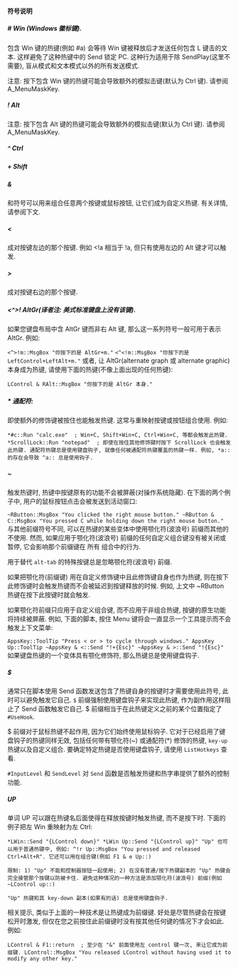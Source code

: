 #### 符号说明
##### \#	Win (Windows 徽标键).

包含 Win 键的热键(例如 #a) 会等待 Win 键被释放后才发送任何包含 L 键击的文本. 这样避免了这种热键中的 Send 锁定 PC. 这种行为适用于除 SendPlay(这里不需要), 盲从模式和文本模式以外的所有发送模式.

注意: 按下包含 Win 键的热键可能会导致额外的模拟击键(默认为 Ctrl 键). 请参阅 A_MenuMaskKey.

##### !	Alt

注意: 按下包含 Alt 键的热键可能会导致额外的模拟击键(默认为 Ctrl 键). 请参阅 A_MenuMaskKey.

##### ^	Ctrl
##### +	Shift
##### &	
和符号可以用来组合任意两个按键或鼠标按钮, 让它们成为自定义热键. 有关详情, 请参阅下文.
##### <	
成对按键左边的那个按键. 例如 <!a 相当于 !a, 但只有使用左边的 Alt 键才可以触发.
##### >	
成对按键右边的那个按键.
#####  <^>!	AltGr(译者注: 美式标准键盘上没有该键). 
如果您键盘布局中含 AltGr 键而非右 Alt 键, 那么这一系列符号一般可用于表示 AltGr. 例如:

`<^>!m::MsgBox "你按下的是 AltGr+m."`
`<^<!m::MsgBox "你按下的是 LeftControl+LeftAlt+m."`
或者, 让 AltGr(alternate graph 或 alternate graphic) 本身成为热键, 请使用下面的热键(不像上面出现的任何热键):

`LControl & RAlt::MsgBox "你按下的是 AltGr 本身."`
##### *	通配符: 
即使额外的修饰键被按住也能触发热键. 这常与重映射按键或按钮组合使用. 例如:

`*#c::Run "calc.exe"  ; Win+C, Shift+Win+C, Ctrl+Win+C, 等都会触发此热键.
*ScrollLock::Run "notepad"  ; 即使在按住其他修饰键时按下 ScrollLock 也会触发此热键.
通配符热键总是使用键盘钩子, 就像任何被通配符热键覆盖的热键一样. 例如, *a:: 的存在会导致 ^a:: 总是使用钩子.`

##### ~	
触发热键时, 热键中按键原有的功能不会被屏蔽(对操作系统隐藏). 在下面的两个例子中, 用户的鼠标按钮点击会被发送到活动窗口:

`~RButton::MsgBox "You clicked the right mouse button."
~RButton & C::MsgBox "You pressed C while holding down the right mouse button."`
与其他前缀符号不同, 可以在热键的某些变体中使用颚化符(波浪号) 前缀而其他的不使用. 然而, 如果应用于颚化符(波浪号) 前缀的任何自定义组合键没有被关闭或暂停, 它会影响那个前缀键在 所有 组合中的行为.

用于替代 `alt-tab` 的特殊按键总是忽略颚化符(波浪号) 前缀.

如果把颚化符(前缀键) 用在自定义修饰键中且此修饰键自身也作为热键, 则在按下此修饰键时会触发热键而不会被延迟到按键释放的时候. 例如, 上文中 ~RButton 热键在按下此按键时就会触发.

如果颚化符前缀只应用于自定义组合键, 而不应用于非组合热键, 按键的原生功能将持续被屏蔽. 例如, 下面的脚本, 按住 Menu 键将会一直显示一个工具提示而不会触发上下文菜单:

`AppsKey::ToolTip "Press < or > to cycle through windows."
AppsKey Up::ToolTip
~AppsKey & <::Send "!+{Esc}"
~AppsKey & >::Send "!{Esc}"`
如果键盘热键的一个变体具有颚化修饰符, 那么热键总是使用键盘钩子.

##### $	
通常只在脚本使用 Send 函数发送包含了热键自身的按键时才需要使用此符号, 此时可以避免触发它自己. `$` 前缀强制使用键盘钩子来实现此热键, 作为副作用这样阻止了 Send 函数触发它自己. $ 前缀相当于在此热键定义之前的某个位置指定了 `#UseHook`.

$ 前缀对于鼠标热键不起作用, 因为它们始终使用鼠标钩子. 它对于已经启用了键盘钩子的热键同样无效, 包括任何带有颚化符(~) 或通配符(*) 修饰的热键, `key-up` 热键以及自定义组合. 要确定特定热键是否使用键盘钩子, 请使用 `ListHotkeys` 查看.

`#InputLevel` 和 `SendLevel` 对 `Send` 函数是否触发热键和热字串提供了额外的控制功能.

##### UP	
单词 UP 可以跟在热键名后面使得在释放按键时触发热键, 而不是按下时. 下面的例子把左 Win 重映射为左 Ctrl:

`*LWin::Send "{LControl down}"
*LWin Up::Send "{LControl up}"
"Up" 也可以用于普通热键中, 例如: ^!r Up::MsgBox "You pressed and released Ctrl+Alt+R". 它还可以用在组合键(例如 F1 & e Up::)`

`限制: 1) "Up" 不能和控制器按钮一起使用; 2) 在没有普通/按下热键副本的 "Up" 热键会完全接管那个按键以防被卡住. 避免这种情况的一种方法是添加颚化符(波浪号) 前缀(例如 ~LControl up::)`

`"Up" 热键和其 key-down 副本(如果有的话) 总是使用键盘钩子.`

相关提示, 类似于上面的一种技术是让热键成为前缀键. 好处是尽管热键会在按键松开时激发, 但仅在您之前按住此前缀键时没有按其他任何键的情况下才会如此. 例如:

`LControl & F1::return  ; 至少在 "&" 前面使用左 control 键一次, 来让它成为前缀键.
LControl::MsgBox "You released LControl without having used it to modify any other key."`